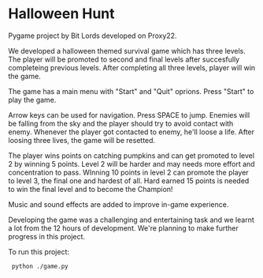 # Halloween Hunt
Pygame project by Bit Lords developed on Proxy22.

We developed a halloween themed survival game which has three levels. The player will be promoted to second and final levels after succesfully completeing previous levels. After completing all three levels, player will win the game.

The game has a main menu with "Start" and "Quit" oprions. Press "Start" to play the game.

Arrow keys can be used for navigation. Press SPACE to jump. Enemies will be falling from the sky and the player should try to avoid contact with enemy. Whenever the player got contacted to enemy, he'll loose a life. After loosing three lives, the game will be resetted.

The player wins points on catching pumpkins and can get promoted to level 2 by winning 5 points. Level 2 will be harder and may needs more effort and concentration to pass. WInning 10 points in level 2 can promote the player to level 3, the final one and hardest of all. Hard earned 15 points is needed to win the final level and to become the Champion!

Music and sound effects are added to improve in-game experience. 

Developing the game was a challenging and entertaining task and we learnt a lot from the 12 hours of development. We're planning to make further progress in this project.

To run this project:
```
 python ./game.py
```
